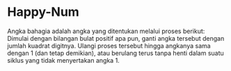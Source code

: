 # Happy-Num
Angka bahagia adalah angka yang ditentukan melalui proses berikut:  Dimulai dengan bilangan bulat positif apa pun, ganti angka tersebut dengan jumlah kuadrat digitnya. Ulangi proses tersebut hingga angkanya sama dengan 1 (dan tetap demikian), atau berulang terus tanpa henti dalam suatu siklus yang tidak menyertakan angka 1.

